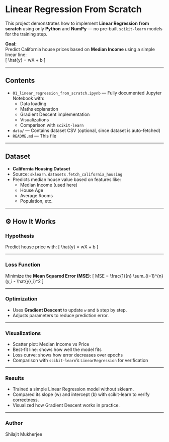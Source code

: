 # Linear Regression From Scratch

This project demonstrates how to implement **Linear Regression** **from scratch** using only **Python** and **NumPy** — no pre-built `scikit-learn` models for the training step.

**Goal:**  
Predict California house prices based on **Median Income** using a simple linear line:  
\[
\hat{y} = wX + b
\]

---

## Contents

- `01_linear_regression_from_scratch.ipynb` — Fully documented Jupyter Notebook with:
  - Data loading
  - Maths explanation
  - Gradient Descent implementation
  - Visualizations
  - Comparison with `scikit-learn`
- `data/` — Contains dataset CSV (optional, since dataset is auto-fetched)
- `README.md` — This file

---

## Dataset

- **California Housing Dataset**
- Source: `sklearn.datasets.fetch_california_housing`
- Predicts median house value based on features like:
  - Median Income (used here)
  - House Age
  - Average Rooms
  - Population, etc.

---

## ⚙️ How It Works

### Hypothesis

Predict house price with:
\[
\hat{y} = wX + b
\]

---

### Loss Function

Minimize the **Mean Squared Error (MSE)**:
\[
MSE = \frac{1}{n} \sum_{i=1}^{n} (y_i - \hat{y}_i)^2
\]

---

### Optimization

- Uses **Gradient Descent** to update `w` and `b` step by step.
- Adjusts parameters to reduce prediction error.

---

### Visualizations

- Scatter plot: Median Income vs Price
- Best-fit line: shows how well the model fits
- Loss curve: shows how error decreases over epochs
- Comparison with `scikit-learn`’s `LinearRegression` for verification

---

### Results
- Trained a simple Linear Regression model without sklearn.
- Compared its slope (w) and intercept (b) with scikit-learn to verify correctness.
- Visualized how Gradient Descent works in practice.

---

### Author
Shilajit Mukherjee

